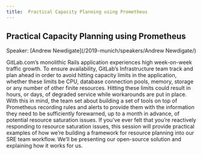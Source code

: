 ```yaml
---
title:  Practical Capacity Planning using Prometheus
---
```


## Practical Capacity Planning using Prometheus

Speaker: [Andrew Newdigate](/2019-munich/speakers/Andrew Newdigate/)

GitLab.com’s monolithic Rails application experiences high week-on-week traffic growth. To ensure availability, GitLab’s Infrastructure team track and plan ahead in order to avoid hitting capacity limits in the application, whether these limits be CPU, database connection pools, memory, storage or any number of other finite resources. Hitting these limits could result in hours, or days, of degraded service while workarounds are put in place.  With this in mind, the team set about building a set of tools on top of Prometheus recording rules and alerts to provide them with the information they need to be sufficiently forewarned, up to a month in advance, of potential resource saturation issues.  If you’ve ever felt that you’re reactively responding to resource saturation issues, this session will provide practical examples of how we’re building a framework for resource planning into our SRE team workflow. We’ll be presenting our open-source solution and explaining how it works for us. 
